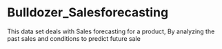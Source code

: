 # Bulldozer_Salesforecasting
This data set deals with Sales forecasting for a product, By analyzing the past sales and conditions to predict future sale
